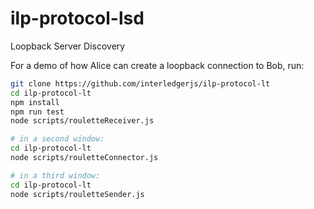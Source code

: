 # ilp-protocol-lsd
Loopback Server Discovery

For a demo of how Alice can create a loopback connection to Bob, run:
```sh
git clone https://github.com/interledgerjs/ilp-protocol-lt
cd ilp-protocol-lt
npm install
npm run test
node scripts/rouletteReceiver.js

# in a second window:
cd ilp-protocol-lt
node scripts/rouletteConnector.js

# in a third window:
cd ilp-protocol-lt
node scripts/rouletteSender.js
```
